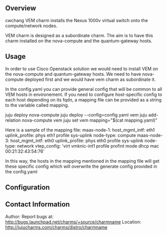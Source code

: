Overview
--------
cwchang VEM charm installs the Nexus 1000v virtual switch onto the 
compute/network nodes.

VEM charm is designed as a subordinate charm. The aim is to
have this charm installed on the nova-compute and the 
quantum-gateway hosts.


Usage
-----
In order to use Cisco Openstack solution we would need to 
install VEM on the nova-compute and quantum-gateway hosts. 
We need to have nova-compute deployed first and we would
have vem charm as subordinate it.

In the config.yaml you can provide general config that will
be common to all VEM hosts in environement. If you need to 
configure host-specific config to each host depending on its fqdn,
a mapping file can be provided as a string to the variable called
mapping.

juju deploy nova-compute
juju deploy --config=config.yaml vem
juju add-relation nova-compute vem
juju set vem mapping="$(cat mapping.yaml)"

Here is a sample of the mapping file:
maas-node-1:
  host_mgmt_intf: eth1
  uplink_profile: phys eth1 profile sys-uplink
  node-type: compute
maas-node-3:
  host_mgmt_intf: eth0
  uplink_profile: phys eth0 profile sys-uplink 
  node-type: network
  vtep_config: 'virt vmknic-int1 profile profint mode dhcp mac 00:21:32:43:54:76'
  
In this way, the hosts in the mapping mentioned in the mapping file will
get these specific config which will overwrite the generate config provided
in the config.yaml


Configuration
-------------


Contact Information
-------------------

Author:
Report bugs at: http://bugs.launchpad.net/charms/+source/charmname
Location: http://jujucharms.com/charms/distro/charmname


